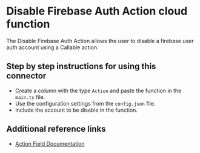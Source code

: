 # Disable Firebase Auth Action cloud function

The Disable Firebase Auth Action allows the user to disable a firebase user auth account using a Callable action.

## Step by step instructions for using this connector

- Create a column with the type `Action` and paste the function in the `main.ts` file.
- Use the configuration settings from the `config.json` file.
- Include the account to be disable in the function.

## Additional reference links

- [Action Field Documentation](https://docs.rowy.io/field-types/action)